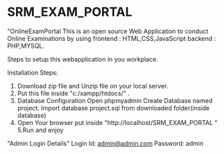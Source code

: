 # SRM_EXAM_PORTAL

"OnlineExamPortal
This is an open source Web Application to conduct Online Examinations by using
frontend : HTML,CSS,JavaScript
backend : PHP,MYSQL.

Steps to setup this webapplication in you workplace.

Installation Steps:
1. Download zip file and Unzip file on your local server.
2. Put this file inside "c:/xampp/htdocs/" .
3. Database Configuration
Open phpmyadmin
Create Database named project.
Import database project.sql from downloaded folder(inside database)
4. Open Your browser put inside "http://localhost/SRM_EXAM_PORTAL "
5.Run and enjoy


"Admin Login Details"
Login Id: admin@admin.com
Password: admin


